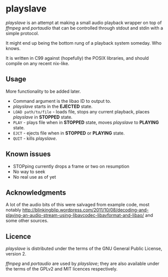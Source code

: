 playslave
=========

*playslave* is an attempt at making a small audio playback wrapper on top of *ffmpeg* and *portaudio* that can be controlled through stdout and stdin with a simple protocol.

It might end up being the bottom rung of a playback system someday.  Who knows.

It is written in C99 against (hopefully) the POSIX libraries, and should compile on any recent nix-like.

Usage
-----

More functionality to be added later.

- Command argument is the libao ID to output to.
- *playslave* starts in the **EJECTED** state.
- `LOAD path/to/file` - loads file, stops any current playback, places *playslave* in **STOPPED** state.
- `PLAY` - plays file when in **STOPPED** state, moves *playslave* to **PLAYING** state.
- `EJCT` - ejects file when in **STOPPED** or **PLAYING** state.
- `QUIT` - kills *playslave*.

Known issues
------------

- STOPping currently drops a frame or two on resumption
- No way to seek
- No real use as of yet

Acknowledgments
---------------

A lot of the audio bits of this were salvaged from example code, most notably
http://blinkingblip.wordpress.com/2011/10/08/decoding-and-playing-an-audio-stream-using-libavcodec-libavformat-and-libao/
and some other sources.

Licence
-------

*playslave* is distributed under the terms of the GNU General Public License, version 2.

*ffmpeg* and *portaudio* are used by *playslave*; they are also available under the terms of the GPLv2 and MIT licences respectively.
